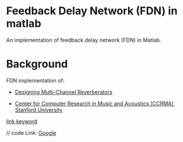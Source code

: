 # Feedback Delay Network (FDN) in matlab
An implementation of feedback delay network (FDN) in Matlab.
# Background
FDN implementation of:

* [Designing Multi-Channel Reverberators][id]

[id]: https://www.jstor.org/stable/3680358

* [Center for Computer Research in Music and Acoustics (CCRMA),   Stanford University][id]

[id]: https://ccrma.stanford.edu/~jos/pasp/Feedback_Delay_Networks_FDN.html


[link keyword][id]

[id]: URL "Optional Title here"

// code
Link: [Google][googlelink]

[googlelink]: https://google.com "Go google"
